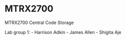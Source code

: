 # MTRX2700
MTRX2700 Central Code Storage

Lab group 1:
	- Harrison Adkin
	- James Allen
	- Shigita Aje

